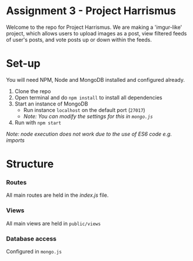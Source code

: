 # Assignment 3 - Project Harrismus

Welcome to the repo for Project Harrismus. We are making a 'imgur-like' project, which allows users to upload images as a post, view filtered feeds of user's posts, and vote posts up or down within the feeds. 

# Set-up
You will need NPM, Node and MongoDB installed and configured already.

1. Clone the repo
2. Open terminal and do `npm install` to install all dependencies
3. Start an instance of MongoDB
    - Run instance `localhost` on the default port (`27017`)
    - *Note: You can modify the settings for this in `mongo.js`*
4. Run with `npm start`

*Note: node execution does not work due to the use of ES6 code e.g. imports*

# Structure

### Routes
All main routes are held in the *index.js* file. 

### Views
All main views are held in `public/views`

### Database access
Configured in `mongo.js`
